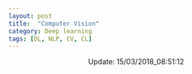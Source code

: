 ```yaml
---
layout: post
title:  "Computer Vision"
category: Deep learning
tags: [DL, NLP, CV, CL]
---
```






<center> Update: 15/03/2018_08:51:12</center>

  	
